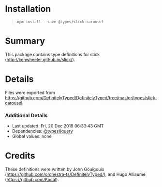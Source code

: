 # Installation
> `npm install --save @types/slick-carousel`

# Summary
This package contains type definitions for stick (http://kenwheeler.github.io/slick/).

# Details
Files were exported from https://github.com/DefinitelyTyped/DefinitelyTyped/tree/master/types/slick-carousel.

### Additional Details
 * Last updated: Fri, 20 Dec 2019 06:33:43 GMT
 * Dependencies: [@types/jquery](https://npmjs.com/package/@types/jquery)
 * Global values: none

# Credits
These definitions were written by John Gouigouix (https://github.com/orchestra-ts/DefinitelyTyped/), and Hugo Alliaume (https://github.com/Kocal).
